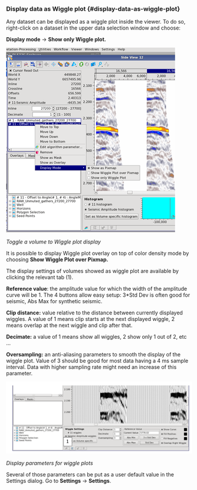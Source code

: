 ### Display data as Wiggle plot {#display-data-as-wiggle-plot}

Any dataset can be displayed as a wiggle plot inside the viewer. To do so, right-click on a dataset in the upper data selection window and choose:

**Display mode** → **Show only Wiggle plot.**

![](/assets/001_gather_viewer.png)

_Toggle a volume to Wiggle plot display_

It is possible to display Wiggle plot overlay on top of color density mode by choosing **Show Wiggle Plot over Pixmap.**

The display settings of volumes showed as wiggle plot are available by clicking the relevant tab \(1\).

**Reference value**: the amplitude value for which the width of the amplitude curve will be 1. The 4 buttons allow easy setup: 3\*Std Dev is often good for seismic, Abs Max for synthetic seismic.

**Clip distance:** value relative to the distance between currently displayed wiggles. A value of 1 means clip starts at the next displayed wiggle, 2 means overlap at the next wiggle and clip after that.

**Decimate:** a value of 1 means show all wiggles, 2 show only 1 out of 2, etc …

**Oversampling:** an anti-aliasing parameters to smooth the display of the wiggle plot. Value of 3 should be good for most data having a 4 ms sample interval. Data with higher sampling rate might need an increase of this parameter.

![](/assets/002_gather_viewer.png)

_Display parameters for wiggle plots_

Several of those parameters can be put as a user default value in the Settings dialog. Go to **Settings** → **Settings**.


